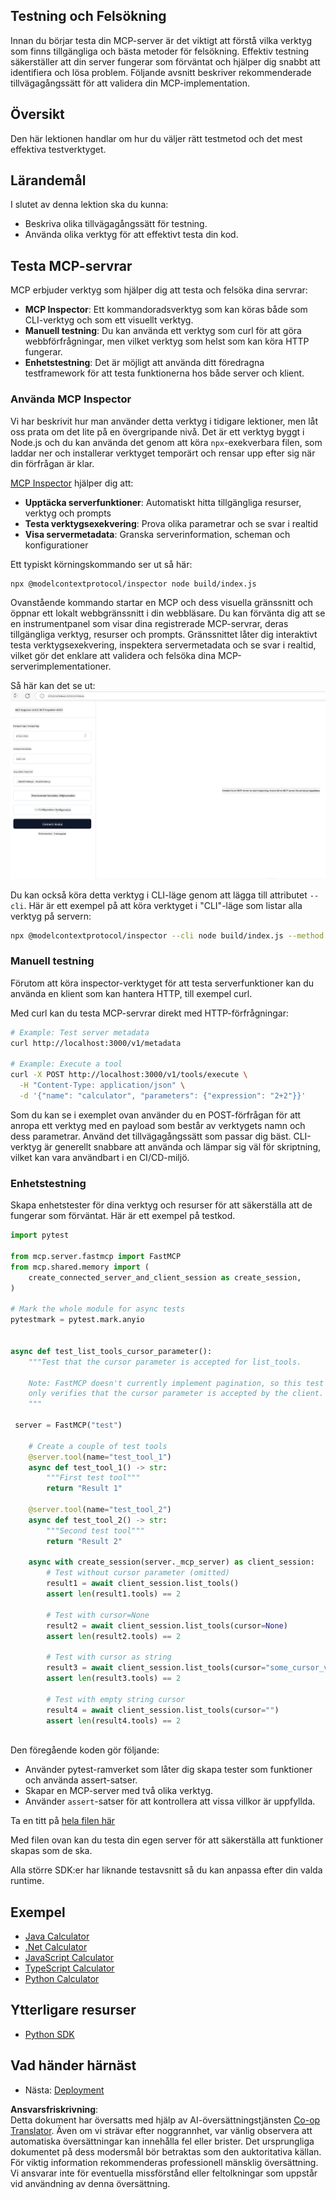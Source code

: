 <!--
CO_OP_TRANSLATOR_METADATA:
{
  "original_hash": "e25bc265a51244a7a2d93b3761543a1f",
  "translation_date": "2025-06-13T02:08:54+00:00",
  "source_file": "03-GettingStarted/08-testing/README.md",
  "language_code": "sv"
}
-->
## Testning och Felsökning

Innan du börjar testa din MCP-server är det viktigt att förstå vilka verktyg som finns tillgängliga och bästa metoder för felsökning. Effektiv testning säkerställer att din server fungerar som förväntat och hjälper dig snabbt att identifiera och lösa problem. Följande avsnitt beskriver rekommenderade tillvägagångssätt för att validera din MCP-implementation.

## Översikt

Den här lektionen handlar om hur du väljer rätt testmetod och det mest effektiva testverktyget.

## Lärandemål

I slutet av denna lektion ska du kunna:

- Beskriva olika tillvägagångssätt för testning.
- Använda olika verktyg för att effektivt testa din kod.

## Testa MCP-servrar

MCP erbjuder verktyg som hjälper dig att testa och felsöka dina servrar:

- **MCP Inspector**: Ett kommandoradsverktyg som kan köras både som CLI-verktyg och som ett visuellt verktyg.
- **Manuell testning**: Du kan använda ett verktyg som curl för att göra webbförfrågningar, men vilket verktyg som helst som kan köra HTTP fungerar.
- **Enhetstestning**: Det är möjligt att använda ditt föredragna testframework för att testa funktionerna hos både server och klient.

### Använda MCP Inspector

Vi har beskrivit hur man använder detta verktyg i tidigare lektioner, men låt oss prata om det lite på en övergripande nivå. Det är ett verktyg byggt i Node.js och du kan använda det genom att köra `npx`-exekverbara filen, som laddar ner och installerar verktyget temporärt och rensar upp efter sig när din förfrågan är klar.

[MCP Inspector](https://github.com/modelcontextprotocol/inspector) hjälper dig att:

- **Upptäcka serverfunktioner**: Automatiskt hitta tillgängliga resurser, verktyg och prompts
- **Testa verktygsexekvering**: Prova olika parametrar och se svar i realtid
- **Visa servermetadata**: Granska serverinformation, scheman och konfigurationer

Ett typiskt körningskommando ser ut så här:

```bash
npx @modelcontextprotocol/inspector node build/index.js
```

Ovanstående kommando startar en MCP och dess visuella gränssnitt och öppnar ett lokalt webbgränssnitt i din webbläsare. Du kan förvänta dig att se en instrumentpanel som visar dina registrerade MCP-servrar, deras tillgängliga verktyg, resurser och prompts. Gränssnittet låter dig interaktivt testa verktygsexekvering, inspektera servermetadata och se svar i realtid, vilket gör det enklare att validera och felsöka dina MCP-serverimplementationer.

Så här kan det se ut: ![Inspector](../../../../translated_images/connect.141db0b2bd05f096fb1dd91273771fd8b2469d6507656c3b0c9df4b3c5473929.sv.png)

Du kan också köra detta verktyg i CLI-läge genom att lägga till attributet `--cli`. Här är ett exempel på att köra verktyget i "CLI"-läge som listar alla verktyg på servern:

```sh
npx @modelcontextprotocol/inspector --cli node build/index.js --method tools/list
```

### Manuell testning

Förutom att köra inspector-verktyget för att testa serverfunktioner kan du använda en klient som kan hantera HTTP, till exempel curl.

Med curl kan du testa MCP-servrar direkt med HTTP-förfrågningar:

```bash
# Example: Test server metadata
curl http://localhost:3000/v1/metadata

# Example: Execute a tool
curl -X POST http://localhost:3000/v1/tools/execute \
  -H "Content-Type: application/json" \
  -d '{"name": "calculator", "parameters": {"expression": "2+2"}}'
```

Som du kan se i exemplet ovan använder du en POST-förfrågan för att anropa ett verktyg med en payload som består av verktygets namn och dess parametrar. Använd det tillvägagångssätt som passar dig bäst. CLI-verktyg är generellt snabbare att använda och lämpar sig väl för skriptning, vilket kan vara användbart i en CI/CD-miljö.

### Enhetstestning

Skapa enhetstester för dina verktyg och resurser för att säkerställa att de fungerar som förväntat. Här är ett exempel på testkod.

```python
import pytest

from mcp.server.fastmcp import FastMCP
from mcp.shared.memory import (
    create_connected_server_and_client_session as create_session,
)

# Mark the whole module for async tests
pytestmark = pytest.mark.anyio


async def test_list_tools_cursor_parameter():
    """Test that the cursor parameter is accepted for list_tools.

    Note: FastMCP doesn't currently implement pagination, so this test
    only verifies that the cursor parameter is accepted by the client.
    """

 server = FastMCP("test")

    # Create a couple of test tools
    @server.tool(name="test_tool_1")
    async def test_tool_1() -> str:
        """First test tool"""
        return "Result 1"

    @server.tool(name="test_tool_2")
    async def test_tool_2() -> str:
        """Second test tool"""
        return "Result 2"

    async with create_session(server._mcp_server) as client_session:
        # Test without cursor parameter (omitted)
        result1 = await client_session.list_tools()
        assert len(result1.tools) == 2

        # Test with cursor=None
        result2 = await client_session.list_tools(cursor=None)
        assert len(result2.tools) == 2

        # Test with cursor as string
        result3 = await client_session.list_tools(cursor="some_cursor_value")
        assert len(result3.tools) == 2

        # Test with empty string cursor
        result4 = await client_session.list_tools(cursor="")
        assert len(result4.tools) == 2
    
```

Den föregående koden gör följande:

- Använder pytest-ramverket som låter dig skapa tester som funktioner och använda assert-satser.
- Skapar en MCP-server med två olika verktyg.
- Använder `assert`-satser för att kontrollera att vissa villkor är uppfyllda.

Ta en titt på [hela filen här](https://github.com/modelcontextprotocol/python-sdk/blob/main/tests/client/test_list_methods_cursor.py)

Med filen ovan kan du testa din egen server för att säkerställa att funktioner skapas som de ska.

Alla större SDK:er har liknande testavsnitt så du kan anpassa efter din valda runtime.

## Exempel

- [Java Calculator](../samples/java/calculator/README.md)
- [.Net Calculator](../../../../03-GettingStarted/samples/csharp)
- [JavaScript Calculator](../samples/javascript/README.md)
- [TypeScript Calculator](../samples/typescript/README.md)
- [Python Calculator](../../../../03-GettingStarted/samples/python)

## Ytterligare resurser

- [Python SDK](https://github.com/modelcontextprotocol/python-sdk)

## Vad händer härnäst

- Nästa: [Deployment](/03-GettingStarted/09-deployment/README.md)

**Ansvarsfriskrivning**:  
Detta dokument har översatts med hjälp av AI-översättningstjänsten [Co-op Translator](https://github.com/Azure/co-op-translator). Även om vi strävar efter noggrannhet, var vänlig observera att automatiska översättningar kan innehålla fel eller brister. Det ursprungliga dokumentet på dess modersmål bör betraktas som den auktoritativa källan. För viktig information rekommenderas professionell mänsklig översättning. Vi ansvarar inte för eventuella missförstånd eller feltolkningar som uppstår vid användning av denna översättning.